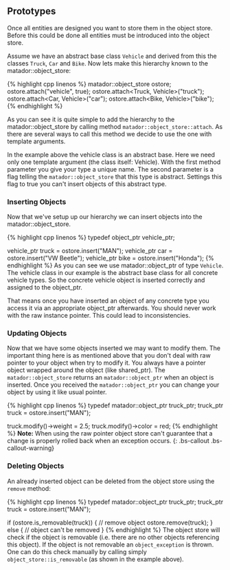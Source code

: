 ## Prototypes

Once all entities are designed you want to store them in the object store. Before this could be done
all entities must be introduced into the object store.

Assume we have an abstract base class ```Vehicle``` and derived from this the
classes ```Truck```, ```Car``` and ```Bike```. Now lets make this hierarchy known to the
matador::object_store:

{% highlight cpp linenos %}
  matador::object_store ostore;
  ostore.attach<Vehicle>("vehicle", true);
  ostore.attach<Truck, Vehicle>("truck");
  ostore.attach<Car, Vehicle>("car");
  ostore.attach<Bike, Vehicle>("bike");
{% endhighlight %}

As you can see it is quite simple to add the hierarchy to
the matador::object_store by calling method ```matador::object_store::attach```.
As there are several ways to call this method we decide to use the one
with template arguments.

In the example above the vehicle class is an abstract base. Here we need only one template
argument (the class itself: Vehicle). With the first method parameter you give your
type a unique name. The second parameter is a flag telling the ```matador::object_store```
that this type is abstract. Settings this flag to true you can't insert objects of this
abstract type.

### Inserting Objects

Now that we've setup up our hierarchy we can insert objects into
the matador::object_store.

{% highlight cpp linenos %}
  typedef object_ptr<Vehicle> vehicle_ptr;

  vehicle_ptr truck = ostore.insert<Truck>("MAN");
  vehicle_ptr car   = ostore.insert<Car>("VW Beetle");
  vehicle_ptr bike  = ostore.insert<Bike>("Honda");
{% endhighlight %}
As you can see we use matador::object_ptr of type ```Vehicle```. The vehicle class in
our example is the abstract base class for all concrete vehicle types.
So the concrete vehicle object is inserted correctly and assigned to the
object_ptr.

That means once you have inserted an object of any concrete type you access
it via an appropriate object_ptr afterwards. You should never work with the
raw instance pointer. This could lead to inconsistencies.

### Updating Objects

Now that we have some objects inserted we may want
to modify them. The important thing here is as mentioned above
that you don't deal with raw pointer to your object when try
to modify it. You always have a pointer object wrapped
around the object (like shared_ptr).
The ```matador::object_store``` returns an ```matador::object_ptr``` when an
object is inserted. Once you received the ```matador::object_ptr```
you can change your object by using it like usual pointer.

{% highlight cpp linenos %}
  typedef matador::object_ptr<Truck> truck_ptr;
  truck_ptr truck = ostore.insert<Truck>("MAN");

  truck.modify()->weight = 2.5;
  truck.modify()->color = red;
{% endhighlight %}
**Note:** When using the raw pointer object store can't guarantee that a change is
properly rolled back when an exception occurs.
{: .bs-callout .bs-callout-warning}

### Deleting Objects

An already inserted object can be deleted from the object store using the ```remove```
method:

{% highlight cpp linenos %}
  typedef matador::object_ptr<Truck> truck_ptr;
  truck_ptr truck = ostore.insert<Truck>("MAN");

  if (ostore.is_removable(truck)) {
    // remove object
    ostore.remove(truck);
  } else {
    // object can't be removed
  }
{% endhighlight %}
The object store will check if the object is removable (i.e. there are no other objects
referencing this object). If the object is not removable an ```object_exception``` is
thrown.
One can do this check manually by calling simply ```object_store::is_removable``` (as shown
in the example above).
